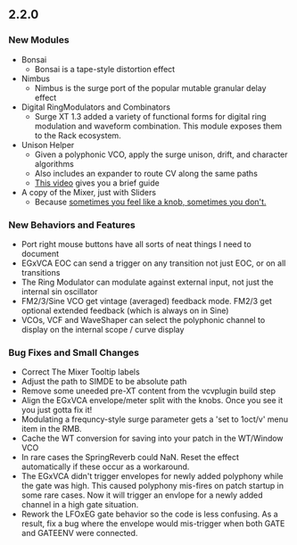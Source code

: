 ## 2.2.0 

### New Modules
  - Bonsai
    - Bonsai is a tape-style distortion effect
  - Nimbus
    - Nimbus is the surge port of the popular mutable granular delay effect
  - Digital RingModulators and Combinators
    - Surge XT 1.3 added a variety of functional forms for
      digital ring modulation and waveform combination. This module
      exposes them to the Rack ecosystem.
  - Unison Helper
    - Given a polyphonic VCO, apply the surge
      unison, drift, and character algorithms
    - Also includes an expander to route CV along the same paths
    - [This video](https://www.youtube.com/watch?v=w0fXLlHKLrk) gives you a brief guide
  - A copy of the Mixer, just with Sliders
    - Because [sometimes you feel like a knob, sometimes you don't.](https://www.youtube.com/watch?v=4b80vzwnJ8A)

### New Behaviors and Features

- Port right mouse buttons have all sorts of neat things I need to document
- EGxVCA EOC can send a trigger on any transition not just EOC, or on
  all transitions
- The Ring Modulator can modulate against external input, not just the
  internal sin oscillator
- FM2/3/Sine VCO get vintage (averaged) feedback mode. FM2/3 get optional
  extended feedback (which is always on in Sine)
- VCOs, VCF and WaveShaper can select the polyphonic channel to display on
  the internal scope / curve display

### Bug Fixes and Small Changes

- Correct The Mixer Tooltip labels
- Adjust the path to SIMDE to be absolute path
- Remove some uneeded pre-XT content from the vcvplugin build step
- Align the EGxVCA envelope/meter split with the knobs. Once you see it
  you just gotta fix it!
- Modulating a frequncy-style surge parameter gets a 'set to 1oct/v' menu item
  in the RMB.
- Cache the WT conversion for saving into your patch in the WT/Window VCO
- In rare cases the SpringReverb could NaN. Reset the effect automatically if
  these occur as a workaround.
- The EGxVCA didn't trigger envelopes for newly added polyphony while
  the gate was high. This caused polyphony mis-fires on patch startup
  in some rare cases. Now it will trigger an envlope for a
  newly added channel in a high gate situation.
- Rework the LFOxEG gate behavior so the code is less confusing.
  As a result, fix a bug where the envelope would mis-trigger when
  both GATE and GATEENV were connected.